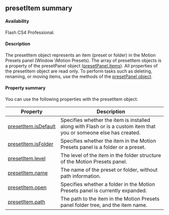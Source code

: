 ## presetItem summary

#### Availability

Flash CS4 Professional.

#### Description

The presetItem object represents an item (preset or folder) in the Motion Presets panel (Window \Motion Presets). The array of presetItem objects is a property of the presetPanel object ([presetPanel.items](#!AdobeDocs/developers-animatesdk-docs/test/presetPanel_object/presetPane9.md)).
All properties of the presetItem object are read only. To perform tasks such as deleting, renaming, or moving items, use the methods of the [presetPanel object](#!AdobeDocs/developers-animatesdk-docs/test/presetPanel_object/presetPanel_summary.md).

#### Property summary

You can use the following properties with the presetItem object:

| **Property**                                  | **Description**                                                                                                    |
|-----------------------------------------------|--------------------------------------------------------------------------------------------------------------------|
| [presetItem.isDefault](#!AdobeDocs/developers-animatesdk-docs/test/presetItem_object/presetItem.md) | Specifies whether the item is installed along with Flash or is a custom item that you or someone else has created. |
| [presetItem.isFolder](#!AdobeDocs/developers-animatesdk-docs/test/presetItem_object/presetIte1.md)          | Specifies whether the item in the Motion Presets panel is a folder or a preset.                                    |
| [presetItem.level](#!AdobeDocs/developers-animatesdk-docs/test/presetItem_object/presetIte2.md)             | The level of the item in the folder structure of the Motion Presets panel.                                         |
| [presetItem.name](#!AdobeDocs/developers-animatesdk-docs/test/presetItem_object/presetIte3.md)              | The name of the preset or folder, without path information.                                                        |
| [presetItem.open](#!AdobeDocs/developers-animatesdk-docs/test/presetItem_object/presetIte4.md)              | Specifies whether a folder in the Motion Presets panel is currently expanded.                                      |
| [presetItem.path](#!AdobeDocs/developers-animatesdk-docs/test/presetItem_object/presetIte5.md)              | The path to the item in the Motion Presets panel folder tree, and the item name.                                   |

<span id="presetItem.isDefault" class="anchor"></span>

